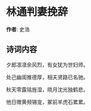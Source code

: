 # 林通判妻挽辞

**作者**: 史浩

## 诗词内容

夕郎凛凛余风烈，有女犹为世妇师。

处己幽闺推德厚，相夫贤路已名驰。

秋天零露铭旌湿，晓月沈光独鹤悲。

他日赠黄频锡宠，冢前羊虎石累累。

